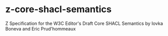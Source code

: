 # z-core-shacl-semantics
Z Specification for the W3C Editor's Draft Core SHACL Semantics by Iovka Boneva and Eric Prud'hommeaux
